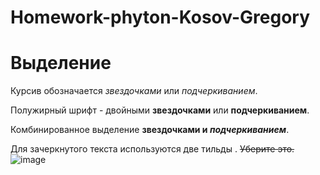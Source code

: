 # Homework-phyton-Kosov-Gregory
# Выделение

Курсив обозначается *звездочками* или _подчеркиванием_.

Полужирный шрифт - двойными **звездочками** или __подчеркиванием__.

Комбинированное выделение **звездочками и _подчеркиванием_**.

Для зачеркнутого текста используются две тильды . ~~Уберите это.~~
![image](https://github.com/grishabubalgum228/Homework-phyton-Kosov-Gregory/assets/154060946/acc6d414-612a-4d5e-b143-684ee8bc169f)
